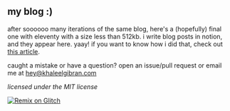 ## my blog :)

after soooooo many iterations of the same blog, here's a (hopefully) final one with eleventy with a size less than 512kb.
i write blog posts in notion, and they appear here. yaay! if you want to know how i did that, check out [this article](https://benborgers.com/posts/notion-blog).

caught a mistake or have a question? open an issue/pull request or email me at hey@khaleelgibran.com

_licensed under the MIT license_ 

[![Remix on Glitch](https://cdn.glitch.com/2703baf2-b643-4da7-ab91-7ee2a2d00b5b%2Fremix-button.svg)](https://glitch.com/edit/#!/remix/khaleelgibran-blog)
